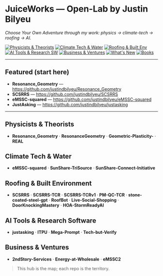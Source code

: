 # JuiceWorks — Open-Lab by Justin Bilyeu
_Choose Your Own Adventure through my work: physics → climate-tech → roofing → AI._

[![Physicists & Theorists](https://img.shields.io/badge/Physicists_%26_Theorists-%E2%86%93-blue)](#physicists--theorists)
[![Climate Tech & Water](https://img.shields.io/badge/Climate_Tech_%26_Water-%E2%86%93-brightgreen)](#climate-tech--water)
[![Roofing & Built Env](https://img.shields.io/badge/Roofing_%26_Built_Env-%E2%86%93-orange)](#roofing--built-environment)
[![AI Tools & Research SW](https://img.shields.io/badge/AI_Tools_%26_Research_SW-%E2%86%93-purple)](#ai-tools--research-software)
[![Business & Ventures](https://img.shields.io/badge/Business_%26_Ventures-%E2%86%93-lightgrey)](#business--ventures)
[![What's New](https://img.shields.io/badge/What%E2%80%99s_New-auto--updated-informational)](docs/whats-new.md)
[![Books](https://img.shields.io/badge/Books-reading_list-plum)](docs/books.md)

---

## Featured (start here)
- **Resonance_Geometry** — https://github.com/justindbilyeu/Resonance_Geometry
- **SCSRRS** — https://github.com/justindbilyeu/SCSRRS
- **eMSSC-squared** — https://github.com/justindbilyeu/eMSSC-squared
- **JustAsking** — https://github.com/justindbilyeu/justasking

---

## Physicists & Theorists
- **Resonance_Geometry** · **ResonanceGeometry** · **Geometric-Plasticity-** · **REAL**

## Climate Tech & Water
- **eMSSC-squared** · **SunShare-TriSource** · **SunShare-Connect-Initiative**

## Roofing & Built Environment
- **SCSRRS** · **SCSRRS-TCR** · **SCSRRS-TCRv1** · **PM-QC-TCR** · **stone-coated-steel-gpt** · **RoofBot** · **Live-Social-Shopping** · **DoorKnockingMastery** · **HOA-StormReadyAI**

## AI Tools & Research Software
- **justasking** · **ITPU** · **Mega-Prompt** · **Tech-but-Verify**

## Business & Ventures
- **2ndStory-Services** · **Energy-at-Wholesale** · **eMSSC2**

> This hub is the map; each repo is the territory.
